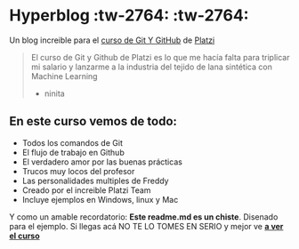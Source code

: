 # Hyperblog :tw-2764: :tw-2764:
Un blog increible para el [curso de Git Y GitHub](http://https://platzi.com/cursos/git-github/ "curso de Git Y GitHub") de [Platzi](http://https://platzi.com/ "Platzi")
>El curso de Git y Github de Platzi es lo que me hacía falta para triplicar mi salario y lanzarme a la industria del tejido de lana sintética con Machine Learning
> - ninita

## En este curso vemos de todo:
* Todos los comandos de Git
* El flujo de trabajo en Github
* El verdadero amor por las buenas prácticas
* Trucos muy locos del profesor
* Las personalidades multiples de Freddy
* Creado por el increible Platzi Team
* Incluye ejemplos en Windows, linux y Mac

Y como un amable recordatorio: **Este readme.md es un chiste**. Disenado para el ejemplo. Si llegas acá NO TE LO TOMES EN SERIO y mejor ve [**a ver el curso**](http://https://platzi.com/cursos/git-github/ "a ver el curso")